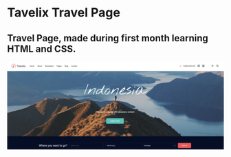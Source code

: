# Tavelix Travel Page

## Travel Page, made during first month learning HTML and CSS. 
![screenshot](https://github.com/Goglikooo/Tavelix/blob/main/travel-page-1.jpg)
